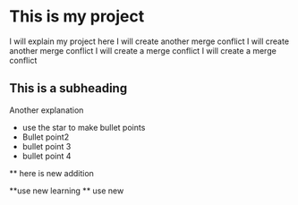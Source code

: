 # This is my project
I will explain my project here
I will create another merge conflict
I will create another merge conflict
I will create a merge conflict
I will create a merge conflict


## This is a subheading
Another explanation

* use the star to make bullet points
* Bullet point2
* bullet point 3
* bullet point 4

** here is new addition



**use new learning 
** use new 
